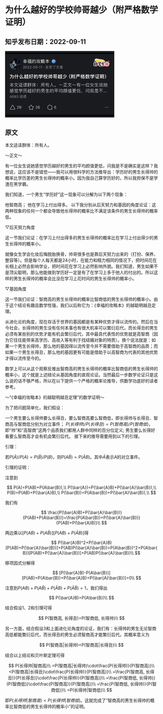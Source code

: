 # 为什么越好的学校帅哥越少（附严格数学证明）

## 知乎发布日期：2022-09-11
<img src="https://github.com/happinessguru/The-Strategy-Book-of-Happiness/blob/main/images/%E4%B8%BA%E4%BB%80%E4%B9%88%E8%B6%8A%E5%A5%BD%E7%9A%84%E5%AD%A6%E6%A0%A1%E5%B8%85%E5%93%A5%E8%B6%8A%E5%B0%91%EF%BC%88%E9%99%84%E4%B8%A5%E6%A0%BC%E6%95%B0%E5%AD%A6%E8%AF%81%E6%98%8E%EF%BC%89.jpg" width="360">

## 原文

本文适读群体：所有人。

～正文～

有一位女生说她感觉学历越好的男生的平均颜值更低，问我是不是确实是这样？我想说，这应该不是错觉——我可以用很科学的方法推导出：学历好的男生长得帅的概率比学历差的男生长得帅的概率小。因为我自己算学历好的，所以我担保不是学渣在黑学霸。

我们知道，一个男生“学历好”这一现象可以分解为以下两个现象：

他智商高；
他在学习上付出得多。
以下我分别从后天努力和基因的角度论证：这两种现象的任何一个都会导致他长得帅的概率比不满足该条件的男生长得帅的概率低。

▽后天努力角度

这一节我们论证：在学习上付出得多的男生长得帅的概率比在学习上付出得少的男生长得帅的概率小。

就像女生学会化妆后悔脱胎换骨，帅哥很多也是靠后天努力出来的（打扮、保养、整容等）。但是每个人每天都是24小时，在能力和精力相同的情况下，把时间花在长相上必然会影响学业，把时间花在学习上必然影响外貌。我们知道，男生如果不是顶尖聪明，那么他能做到学历好一定是有了在学习上多于他人的付出的。所以这样的男生长得帅的概率会比没在学习上花时间的男生长得帅的概率小。

▽基因角度

这一节我们论证：智商高的男生长得帅的概率比智商低的男生长得帅的概率小。由于这个结论有趣且数学性强，我们以后称它为：《幸福的攻略本》的越聪明越丑定理。

从进化论的角度，现在存活于世界的基因都是有某种优势才得以流传的。然后在当今社会，长得帅的男生没有任何本事也有很大机率可以繁衍后代，而长得丑的男生必须有某些别的优势才能有机会繁衍后代，其中最具代表性的优势就是高智商（因为它往往能带来高学历、高收入等有利于找结婚对象的特质）。换个说法就是：如果一个男生长得帅，那么他的基因得以流传至今并不需要借助于高智商的品质；而如果一个男生长得丑，那么他的基因更有可能是借助于以高智商为代表的其他优势才得以流传至今的。

数学上可以从这个观察反推出智商高的男生长得帅的概率比智商低的男生长得帅的概率小，这个就是上述结论从基因角度的直观论证。当然最后一步数学论证只是这么说的话不够严格，所以在以下提供一个严格的概率论推导，供数学功底好的读者参考。

～“《幸福的攻略本》的越聪明越丑定理”的数学证明～

为了把问题简单化，我们假设：

一个男生要么长得帅要么长得丑，要么智商高要么智商低，即长得帅与长得丑、智商高与智商低分别为对立事件；
$`P(长得帅)/P(长得丑)=P(智商高)/P(智商低)`$，即“帅”和“高智商”这两个品质我们都用人群中同样的百分位定义;
男生要么长得好看要么智商高才会有机会繁衍后代。
接下来的推导需要用到以下的引理。

引理：

若$`P(\bar{A})/P(A)=P(\bar{B})/P(B)`$，则$`P(A\bar{B})=P(\bar{A}B)`$。其中$`\bar{A}`$表示$`A`$的对立事件。

引理的证明：

注意到

$$
P(A)=P(AB)+P(A\bar{B}),\\ P(\bar{A})=P(\bar{A}B)+P(\bar{A}\bar{B}),\\ P(B)=P(AB)+P(\bar{A}B),\\ P(\bar{B})=P(A\bar{B})+P(\bar{A}\bar{B}),\\
$$

我们有

$$
\frac{P(\bar{A}B)+P(\bar{A}\bar{B})}{P(AB)+P(A\bar{B})}=\frac{P(A\bar{B})+P(\bar{A}\bar{B})}{P(AB)+P(\bar{A}B)}\\
$$

两边乘以$`[P(AB)+P(A\bar{B})][P(AB)+P(\bar{A}B)]`$得

$$
P(\bar{A}B)^2+P(\bar{A}B)[P(AB)+P(\bar{A}\bar{B})]+P(AB)P(\bar{A}\bar{B})=P(A\bar{B})^2+P(A\bar{B})[P(AB)+P(\bar{A}\bar{B})]+P(AB)P(\bar{A}\bar{B})\\
$$

移项因式分解得

$$
[P(\bar{A}B)-P(A\bar{B})][P(AB)+P(A\bar{B})+P(\bar{A}B)+P(\bar{A}\bar{B})]=0\\
$$

注意到$`P(AB)+P(A\bar{B})+P(\bar{A}B)+P(\bar{A}\bar{B})=1`$，我们得出

$$
P(\bar{A}B)=P(A\bar{B})\\
$$

结合假设1、2和引理可得

$$
P(智商高, 长得丑)=P(智商低, 长得帅)\\
$$

另一方面，结合假设3和上面进化论角度的论证，我们有：长得帅的男生无论智商高低都能繁衍后代，而长得丑的男生必须智商高才能繁衍后代。其概率意义为

$$
P(智商高|长得帅)<P(智商高|长得丑)\\
$$

结合以上结论和贝叶斯定理可得

$$
P(长得帅|智商高)\\  =P(智商高|长得帅)\cdot\frac{P(长得帅)}{P(智商高)}\\  <P(智商高|长得丑)\cdot\frac{P(长得帅)}{P(智商高)}\\  =\frac{P(智商高, 长得丑)}{P(长得丑)}\cdot\frac{P(长得帅)}{P(智商高)}\\  =\frac{P(智商低, 长得帅)}{P(智商低)}\cdot\frac{P(智商高)}{P(智商高)}\\  =\frac{P(智商低, 长得帅)}{P(智商低)}\\  =P(长得帅|智商低)\\
$$

即$`P(长得帅|智商高)<P(长得帅|智商低)`$。这就完成了“智商高的男生长得帅的概率比智商低的男生长得帅的概率小”的证明。
